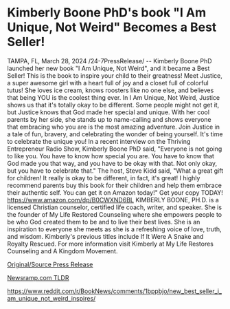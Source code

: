 # Kimberly Boone PhD's book "I Am Unique, Not Weird" Becomes a Best Seller!

TAMPA, FL, March 28, 2024 /24-7PressRelease/ -- Kimberly Boone PhD launched her new book "I Am Unique, Not Weird", and it became a Best Seller!  This is the book to inspire your child to their greatness!  Meet Justice, a super awesome girl with a heart full of joy and a closet full of colorful tutus! She loves ice cream, knows roosters like no one else, and believes that being YOU is the coolest thing ever.  In I Am Unique, Not Weird, Justice shows us that it's totally okay to be different. Some people might not get it, but Justice knows that God made her special and unique. With her cool parents by her side, she stands up to name-calling and shows everyone that embracing who you are is the most amazing adventure.  Join Justice in a tale of fun, bravery, and celebrating the wonder of being yourself. It's time to celebrate the unique you!  In a recent interview on the Thriving Entrepreneur Radio Show, Kimberly Boone PhD said, "Everyone is not going to like you. You have to know how special you are. You have to know that God made you that way, and you have to be okay with that. Not only okay, but you have to celebrate that."  The host, Steve Kidd said, "What a great gift for children! It really is okay to be different, in fact, it's great! I highly recommend parents buy this book for their children and help them embrace their authentic self. You can get it on Amazon today!"  Get your copy TODAY! https://www.amazon.com/dp/B0CWXND6BL  KIMBERLY BOONE, PH.D. is a licensed Christian counselor, certified life coach, writer, and speaker. She is the founder of My Life Restored Counseling where she empowers people to be who God created them to be and to live their best lives. She is an inspiration to everyone she meets as she is a refreshing voice of love, truth, and wisdom. Kimberly's previous titles include If It Were A Snake and Royalty Rescued. For more information visit Kimberly at My Life Restores Counseling and A Kingdom Movement. 

[Original/Source Press Release](https://www.24-7pressrelease.com/press-release/509630/kimberly-boone-phds-book-i-am-unique-not-weird-becomes-a-best-seller)
                    

[Newsramp.com TLDR](None) 

https://www.reddit.com/r/BookNews/comments/1bppbjo/new_best_seller_i_am_unique_not_weird_inspires/